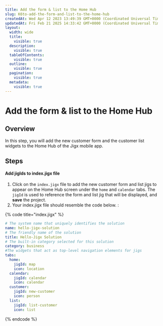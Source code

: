 ```yaml
---
title: Add the form & list to the Home Hub
slug: K6to-add-the-form-and-list-to-the-home-hub
createdAt: Wed Apr 12 2023 13:49:39 GMT+0000 (Coordinated Universal Time)
updatedAt: Fri Feb 21 2025 14:33:42 GMT+0000 (Coordinated Universal Time)
layout:
  width: wide
  title:
    visible: true
  description:
    visible: true
  tableOfContents:
    visible: true
  outline:
    visible: true
  pagination:
    visible: true
  metadata:
    visible: true
---
```


# Add the form & list to the Home Hub

## Overview

In this step, you will add the new customer form and the customer list widgets to the Home Hub of the Jigx mobile app.

## Steps

#### Add jigIds to index.jigx file

1. Click on the `index.jigx` file to add the new customer form and list jigs to appear on the Home Hub screen under the `home` and `calendar` tabs. The `jigId` is used to reference the form and list jig that will be displayed, and **save** the project.
2. Your index.jigx file should resemble the code below. :&#x20;

{% code title="index.jigx" %}
```yaml
# The system name that uniquely identifies the solution
name: hello-jigx-solution
# The friendly name of the solution
title: Hello-Jigx Solution
# The built-in category selected for this solution
category: business
#The widgets that act as top-level navigation elements for jigs
tabs:
  home:
    jigId: map
    icon: location
  calendar:
    jigId: calendar
    icon: calendar
  customer:
    jigId: new-customer
    icon: person
  list:
    jigId: list-customer 
    icon: list 
```
{% endcode %}
